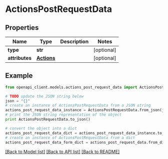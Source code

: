 # ActionsPostRequestData


## Properties
Name | Type | Description | Notes
------------ | ------------- | ------------- | -------------
**type** | **str** |  | [optional] 
**attributes** | [**Actions**](Actions.md) |  | [optional] 

## Example

```python
from openapi_client.models.actions_post_request_data import ActionsPostRequestData

# TODO update the JSON string below
json = "{}"
# create an instance of ActionsPostRequestData from a JSON string
actions_post_request_data_instance = ActionsPostRequestData.from_json(json)
# print the JSON string representation of the object
print ActionsPostRequestData.to_json()

# convert the object into a dict
actions_post_request_data_dict = actions_post_request_data_instance.to_dict()
# create an instance of ActionsPostRequestData from a dict
actions_post_request_data_form_dict = actions_post_request_data.from_dict(actions_post_request_data_dict)
```
[[Back to Model list]](../README.md#documentation-for-models) [[Back to API list]](../README.md#documentation-for-api-endpoints) [[Back to README]](../README.md)



